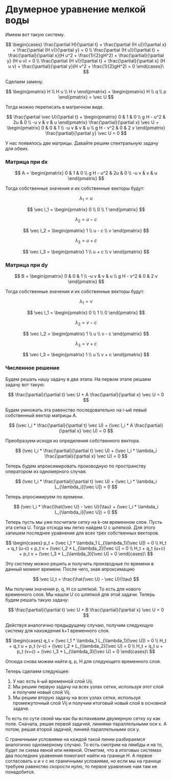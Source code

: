 # Двумерное уравнение мелкой воды

Имеем вот такую систему.

$$
\begin{cases}
  \frac{\partial H}{\partial t} + \frac{\partial (H u)}{\partial x} + \frac{\partial (H v)}{\partial y} = 0 \\
  \frac{\partial (H u)}{\partial t} + \frac{\partial}{\partial x}(H u^2 + \frac{1}{2}gH^2) + \frac{\partial}{\partial y} (H u v) = 0 \\
  \frac{\partial (H v)}{\partial t} + \frac{\partial}{\partial x} (H u v) + \frac{\partial}{\partial y}(H v^2 + \frac{1}{2}gH^2) = 0
\end{cases}\
$$

Сделаем замену.

$$
\begin{pmatrix}
H \\
H u \\
H v
\end{pmatrix} =
\begin{pmatrix}
H \\
q \\
p
\end{pmatrix} = \vec U
$$

Тогда можно переписать в матричном виде.

$$
\frac{\partial \vec U}{\partial t} + 
\begin{pmatrix}
0 & 1 & 0 \\
g H - u^2 & 2u & 0 \\
-u v & v & u
\end{pmatrix}
\frac{\partial}{\partial x} \vec U
+
\begin{pmatrix}
0 & 0 & 1 \\
-u v & v & u \\
g H - v^2 & 0 & 2 v
\end{pmatrix}
\frac{\partial}{\partial y} \vec U = 0
$$

У нас появилось две матрицы.
Давайте решим спектральную задачу для обеих.

### Матрица при dx

$$
A = \begin{pmatrix}
0 & 1 & 0 \\
g H - u^2 & 2u & 0 \\
-u v & v & u
\end{pmatrix}
$$

Тогда собственные значения и их собственные векторы будут:

$$
\lambda_1 = u
$$

$$
\vec l_1 = \begin{pmatrix}
0 \\
0 \\
1
\end{pmatrix}
$$


$$
\lambda_2 = u - c
$$

$$
\vec l_2 = \begin{pmatrix}
1 \\
u - c \\
v
\end{pmatrix}
$$


$$
\lambda_3 = u + c
$$

$$
\vec l_3 = \begin{pmatrix}
1 \\
u + c \\
v
\end{pmatrix}
$$

### Матрица при dy

$$
B = \begin{pmatrix}
0 & 0 & 1 \\
-u v & v & u \\
g H - v^2 & 0 & 2 v
\end{pmatrix}
$$

Тогда собственные значения и их собственные векторы будут:

$$
\lambda_1 = v
$$

$$
\vec l_1 = \begin{pmatrix}
0 \\
1 \\
0
\end{pmatrix}
$$


$$
\lambda_2 = v - c
$$

$$
\vec l_2 = \begin{pmatrix}
1 \\
u \\
v - c
\end{pmatrix}
$$


$$
\lambda_3 = v + c
$$

$$
\vec l_3 = \begin{pmatrix}
1 \\
u \\
v + c
\end{pmatrix}
$$

### Численное решение

Будем решать нашу задачу в два этапа.
На первом этапе решаем задачу вот такую:

$$
\frac{\partial}{\partial t} \vec U + A \frac{\partial}{\partial x} \vec U = 0
$$

Будем умножать эта равенство последовательно на i-ый левый собственный вектор матрицы A.

$$
(\vec l_i * \frac{\partial}{\partial t} \vec U) + (\vec l_i * A \frac{\partial}{\partial x} \vec U) = 0
$$

Преобразуем исходя из определения собственного вектора.

$$
(\vec l_i * \frac{\partial}{\partial t} \vec U) + (\vec l_i * \lambda_i \frac{\partial}{\partial x} \vec U) = 0
$$

Теперь будем апроксимировать производную по пространству оператором из одномерного случая.

$$
(\vec l_i * \frac{\partial}{\partial t} \vec U) + (\vec l_i * \lambda_i L_{\lambda_i}[\vec U]) = 0
$$

Теперь апросимируем по времени.

$$
(\vec l_i * \frac{\hat{\vec U} - \vec U}{\tau} + (\vec l_i * \lambda_i L_{\lambda_i}[\vec U]) = 0
$$

Теперь пусть мы уже посчитали сетку на k-ом временном слое. Пусть эта сетка U. Тогда отсюда мы легко найдем U с шляпкой.
Для этого запишем последнее уравнение для всех трех собственных векторов.

$$
\begin{cases}
   p_t + (\vec l_1 * \lambda_1 L_{\lambda_1}[\vec U]) = 0 \\
   H_t + q_t (u-c) + p_t v + (\vec l_2 * L_{\lambda_2}[\vec U] = 0 \\
   H_t + q_t (u+c) + p_t v + (\vec l_3 * L_{\lambda_3}[\vec U] = 0
\end{cases}\
$$

Эту систему можно решить и получить производные по времени в данный момент времени.
После чего, зная апроксимацию 

$$
\vec U_t = \frac{\hat{\vec U} - \vec U}{\tau}
$$

Мы получим значения p, q, H со шляпкой. То есть для нового временного слоя.
Мы нашли U со шляпкой для этой задачи. Теперь будем решать такую задачу:

$$
\frac{\partial}{\partial t} \vec U + B \frac{\partial}{\partial x} \vec U = 0
$$

Действуя аналогично предыдущему случаю, получим следующую систему для нахождения k+1 временного слоя.

$$
\begin{cases}
   q_t + (\vec l_1 * \lambda_1 L_{\lambda_1}[\vec U]) = 0 \\
   H_t + q_t u + p_t (v-c) + (\vec l_2 * L_{\lambda_2}[\vec U] = 0 \\
   H_t + q_t u + p_t (v+c) + (\vec l_3 * L_{\lambda_3}[\vec U] = 0
\end{cases}\
$$

Отсюда снова можем найти q, p, H для следующего временного слоя.

Теперь сделаем следующее:
1. У нас есть k-ый временной слой Uij.
2. Мы решим первую задачу на всех узлах сетки, используя этот слой и получим новый слой Vij.
3. Мы решим вторую задачу на всех узлах сетки, используя промежуточный слой Vij и получим итоговый новый слой в основной задаче.

То есть по сути своей мы как бы вспахиваем двумерную сетку xy как поле. Сначала, решая первой задачей, линиями параллельными оси x.
А потом, решая второй задачей, линией параллельными оси y.

С граничными условиями на каждой такой линии разбираемся аналогично одномерному случаю. То есть смотрим на лямбды и на то, будет ли схема явной или неявной.
Отметим, что в итоговых системах два последних уравнения помогают найти на границе H. А первое согласовать u и v с их граничными условиями, но
если мы на границе требуем равенство скорости нулю, то первое уравнение нам там не понадобится.

